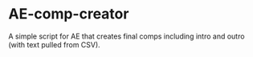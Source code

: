 # AE-comp-creator
A simple script for AE that creates final comps including intro and outro (with text pulled from CSV).

